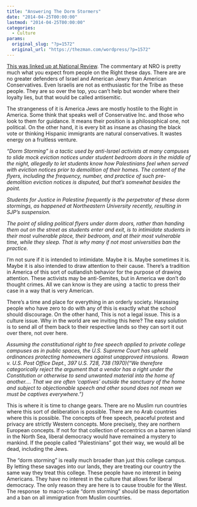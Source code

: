 ```yaml
---
title: "Answering The Dorm Stormers"
date: "2014-04-25T00:00:00"
lastmod: "2014-04-25T00:00:00"
categories:
  - Culture
params:
  original_slug: "?p=1572"
  original_url: "https://thezman.com/wordpress/?p=1572"
---
```


<a
href="http://legalinsurrection.com/2014/04/dorm-storming-at-nyu-targets-jewish-students/"
rel="noopener noreferrer" target="_blank">This was linked up at National
Review</a>. The commentary at NRO is pretty much what you expect from
people on the Right these days. There are are no greater defenders of
Israel and American Jewry than American Conservatives. Even Israelis are
not as enthusiastic for the Tribe as these people. They are so over the
top, you can’t help but wonder where their loyalty lies, but that would
be called antisemitic.

The strangeness of it is America Jews are mostly hostile to the Right in
America. Some think that speaks well of Conservative Inc. and those who
look to them for guidance. It means their position is a philosophical
one, not political. On the other hand, it is every bit as insane as
chasing the black vote or thinking Hispanic immigrants are natural
conservatives. It wastes energy on a fruitless venture.

*“Dorm Storming” is a tactic used by anti-Israel activists at many
campuses to slide mock eviction notices under student bedroom doors in
the middle of the night, allegedly to let students know how Palestinians
feel when served with eviction notices prior to demolition of their
homes. The content of the flyers, including the frequency, number, and
practice of such pre-demolition eviction notices is disputed, but that’s
somewhat besides the point.*

*Students for Justice in Palestine frequently is the perpetrator of
these dorm stormings, as happened at Northeastern University recently,
resulting in SJP’s suspension.*

*The point of sliding political flyers under dorm doors, rather than
handing them out on the street as students enter and exit, is to
intimidate students in their most vulnerable place, their bedroom, and
at their most vulnerable time, while they sleep. That is why many if not
most universities ban the practice.*

I’m not sure if it is intended to intimidate. Maybe it is. Maybe
sometimes it is. Maybe it is also intended to draw attention to their
cause. There’s a tradition in America of this sort of outlandish
behavior for the purpose of drawing attention. These activists may be
anti-Semites, but in America we don’t do thought crimes. All we can know
is they are using  a tactic to press their case in a way that is very
American.

There’s a time and place for everything in an orderly society. Harassing
people who have zero to do with any of this is exactly what the school
should discourage. On the other hand, This is not a legal issue. This is
a culture issue. Why in the world are we inviting this here? The easy
solution is to send all of them back to their respective lands so they
can sort it out over there, not over here.

*Assuming the constitutional right to free speech applied to private
college campuses as in public spaces, the U.S. Supreme Court has upheld
ordinances protecting homeowners against unapproved intrusions.  Rowan
v. U.S. Post Office Dept., 397 U.S. 728, 738 (1970)(“We therefore
categorically reject the argument that a vendor has a right under the
Constitution or otherwise to send unwanted material into the home of
another…. That we are often ‘captives’ outside the sanctuary of the home
and subject to objectionable speech and other sound does not mean we
must be captives everywhere.”)*

This is where it is time to change gears. There are no Muslim run
countries where this sort of deliberation is possible. There are no Arab
countries where this is possible. The concepts of free speech, peaceful
protest and privacy are strictly Western concepts. More precisely, they
are northern European concepts. If not for that collection of eccentrics
on a barren island in the North Sea, liberal democracy would have
remained a mystery to mankind. If the people called “Palestinians” got
their way, we would all be dead, including the Jews.

The “dorm storming” is really much broader than just this college
campus. By letting these savages into our lands, they are treating our
country the same way they treat this college. These people have no
interest in being Americans. They have no interest in the culture that
allows for liberal democracy. The only reason they are here is to cause
trouble for the West. The response  to macro-scale “dorm storming”
should be mass deportation and a ban on all immigration from Muslim
countries.
